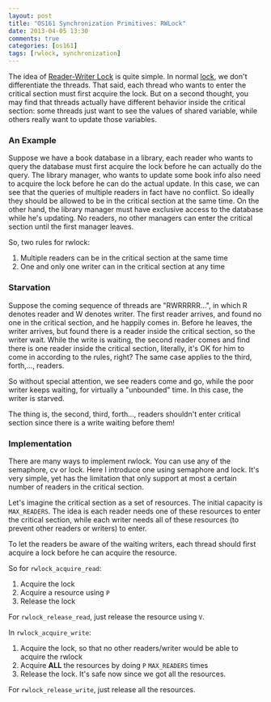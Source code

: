 ```yaml
---
layout: post
title: "OS161 Synchronization Primitives: RWLock"
date: 2013-04-05 13:30
comments: true
categories: [os161]
tags: [rwlock, synchronization]
---
```


The idea of [Reader-Writer Lock][wiki] is quite simple. In normal [lock][lock],
we don't differentiate the threads. That said, each thread who wants to enter the
critical section must first acquire the lock. But on a second thought, you may
find that threads actually have different behavior inside the critical section:
some threads just want to see the values of shared variable, while others really
want to update those variables.

[wiki]: http://en.wikipedia.org/wiki/Readers%E2%80%93writer_lock
[lock]: /2013/04/04/os161-synchronization-primitives-lock

<!-- more -->

### An Example

Suppose we have a book database in a library, each reader who wants to query the
database must first acquire the lock before he can actually do the query. The
library manager, who wants to update some book info also need to acquire the
lock before he can do the actual update. In this case, we can see that the
queries of multiple readers in fact have no conflict. So ideally they should be
allowed to be in the critical section at the same time. On the other hand, the
library manager must have exclusive access to the database while he's updating.
No readers, no other managers can enter the critical section until the first
manager leaves.

So, two rules for rwlock:

1. Multiple readers can be in the critical section at the same time
2. One and only one writer can in the critical section at any time

### Starvation

Suppose the coming sequence of threads are "RWRRRRR...", in which R denotes reader
and W denotes writer. The first reader arrives, and found no one in the critical
section, and he happily comes in. Before he leaves, the writer arrives, but
found there is a reader inside the critical section, so the writer wait. While
the write is waiting, the second reader comes and find there is one reader
inside the critical section, literally, it's OK for him to come in according to
the rules, right? The same case applies to the third, forth,..., readers.

So without special attention, we see readers come and go, while the poor writer
keeps waiting, for virtually a "unbounded" time. In this case, the writer is
starved.

The thing is, the second, third, forth..., readers shouldn't enter critical section 
since there is a write waiting before them!

### Implementation

There are many ways to implement rwlock. You can use any of the semaphore, cv or 
lock. Here I introduce one using semaphore and lock. It's very simple, yet has
the limitation that only support at most a  certain number of readers in
the critical section.

Let's imagine the critical section as a set of resources. The initial capacity
is `MAX_READERS`. The idea is each reader needs one of these resources to enter 
the critical section, while each writer needs all of these resources (to prevent other
readers or writers) to enter.

To let the readers be aware of the waiting writers, each thread should first
acquire a lock before he can acquire the resource. 

So for `rwlock_acquire_read`:

1. Acquire the lock
2. Acquire a resource using `P`
3. Release the lock

For `rwlock_release_read`, just release the resource using `V`.

In `rwlock_acquire_write`:

1. Acquire the lock, so that no other readers/writer would be able to acquire
   the rwlock
2. Acquire **ALL** the resources by doing `P` `MAX_READERS` times
3. Release the lock. It's safe now since we got all the resources.

For `rwlock_release_write`, just release all the resources.

